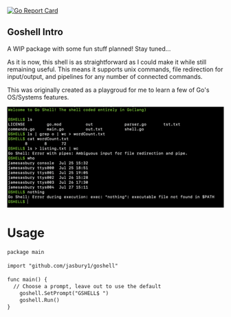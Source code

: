 [![Go Report Card](https://goreportcard.com/badge/github.com/jasbury1/goshell)](https://goreportcard.com/report/github.com/jasbury1/goshell)
## Goshell Intro

A WIP package with some fun stuff planned! Stay tuned...

As it is now, this shell is as straightforward as I could make it while still remaining useful. This means it supports unix commands, file redirection for input/output, and pipelines for any number of connected commands.

This was originally created as a playgroud for me to learn a few of Go's OS/Systems features.

![alt text](https://github.com/jasbury1/goshell/blob/master/demo:images/Screen%20Shot%202020-07-30%20at%205.37.12%20PM.png)

# Usage

```
package main

import "github.com/jasbury1/goshell"

func main() {
  // Choose a prompt, leave out to use the default
	goshell.SetPrompt("GSHELL$ ")
	goshell.Run()
}
```
